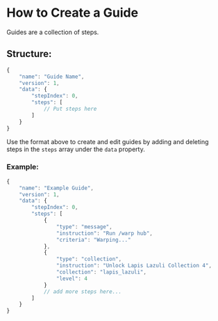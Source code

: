 # How to Create a Guide
Guides are a collection of steps.

## Structure:
```js
{
    "name": "Guide Name",
    "version": 1,
    "data": {
        "stepIndex": 0,
        "steps": [
            // Put steps here
        ]
    }
}
```
Use the format above to create and edit guides by adding and deleting steps in the ``steps`` array under the ``data`` property.

### Example:
```js
{
    "name": "Example Guide",
    "version": 1,
    "data": {
        "stepIndex": 0,
        "steps": [
            {
                "type": "message",
                "instruction": "Run /warp hub",
                "criteria": "Warping..."
            },
            {
                "type": "collection",
                "instruction": "Unlock Lapis Lazuli Collection 4",
                "collection": "lapis_lazuli",
                "level": 4
            }
            // add more steps here...
        ]
    }
}
```
